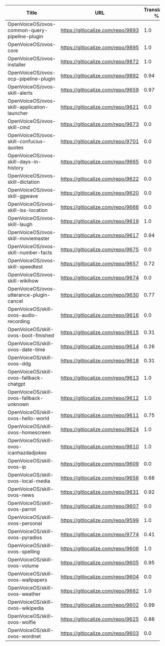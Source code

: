 | Title | URL | Translated % | Total Chars | Total Words | Untranslated Chars | Untranslated Words | Translated Chars | Translated Words |
| --- | --- | --- | --- | --- | --- | --- | --- | --- |
| OpenVoiceOS/ovos-common-query-pipeline-plugin | https://gitlocalize.com/repo/9893 | 1.0 | 67 | 15 | 0 | 0 | 67 | 15 |
| OpenVoiceOS/ovos-core | https://gitlocalize.com/repo/9895 | 1.0 | 935 | 153 | 0 | 0 | 935 | 153 |
| OpenVoiceOS/ovos-installer | https://gitlocalize.com/repo/9872 | 1.0 | 6650 | 1003 | 0 | 0 | 6650 | 1003 |
| OpenVoiceOS/ovos-ocp-pipeline-plugin | https://gitlocalize.com/repo/9892 | 0.94 | 2589 | 309 | 165 | 31 | 2424 | 278 |
| OpenVoiceOS/ovos-skill-alerts | https://gitlocalize.com/repo/9659 | 0.97 | 6160 | 1045 | 203 | 39 | 5957 | 1006 |
| OpenVoiceOS/ovos-skill-application-launcher | https://gitlocalize.com/repo/9621 | 0.0 | 503 | 55 | 503 | 55 | 0 | 0 |
| OpenVoiceOS/ovos-skill-cmd | https://gitlocalize.com/repo/9673 | 0.0 | 37 | 2 | 37 | 2 | 0 | 0 |
| OpenVoiceOS/ovos-skill-confucius-quotes | https://gitlocalize.com/repo/9701 | 0.0 | 10458 | 1939 | 10458 | 1939 | 0 | 0 |
| OpenVoiceOS/ovos-skill-days-in-history | https://gitlocalize.com/repo/9665 | 0.0 | 10846463 | 1751649 | 10846463 | 1751649 | 0 | 0 |
| OpenVoiceOS/ovos-skill-dictation | https://gitlocalize.com/repo/9622 | 0.0 | 6654 | 951 | 6654 | 951 | 0 | 0 |
| OpenVoiceOS/ovos-skill-ggwave | https://gitlocalize.com/repo/9620 | 0.0 | 468 | 57 | 468 | 57 | 0 | 0 |
| OpenVoiceOS/ovos-skill-iss-location | https://gitlocalize.com/repo/9666 | 0.0 | 2706 | 439 | 2706 | 439 | 0 | 0 |
| OpenVoiceOS/ovos-skill-laugh | https://gitlocalize.com/repo/9619 | 1.0 | 291 | 41 | 0 | 0 | 291 | 41 |
| OpenVoiceOS/ovos-skill-moviemaster | https://gitlocalize.com/repo/9617 | 0.94 | 3942 | 541 | 230 | 32 | 3712 | 509 |
| OpenVoiceOS/ovos-skill-number-facts | https://gitlocalize.com/repo/9675 | 0.0 | 283 | 43 | 283 | 43 | 0 | 0 |
| OpenVoiceOS/ovos-skill-speedtest | https://gitlocalize.com/repo/9657 | 0.72 | 353 | 61 | 98 | 14 | 255 | 47 |
| OpenVoiceOS/ovos-skill-wikihow | https://gitlocalize.com/repo/9674 | 0.0 | 288 | 50 | 288 | 50 | 0 | 0 |
| OpenVoiceOS/ovos-utterance-plugin-cancel | https://gitlocalize.com/repo/9630 | 0.77 | 220 | 36 | 50 | 8 | 170 | 28 |
| OpenVoiceOS/skill-ovos-audio-recording | https://gitlocalize.com/repo/9616 | 0.0 | 2330 | 355 | 2330 | 355 | 0 | 0 |
| OpenVoiceOS/skill-ovos-boot-finished | https://gitlocalize.com/repo/9615 | 0.31 | 1335 | 168 | 917 | 134 | 418 | 34 |
| OpenVoiceOS/skill-ovos-date-time | https://gitlocalize.com/repo/9614 | 0.26 | 10935 | 2073 | 8145 | 1523 | 2790 | 550 |
| OpenVoiceOS/skill-ovos-ddg | https://gitlocalize.com/repo/9618 | 0.31 | 1511 | 260 | 1042 | 171 | 469 | 89 |
| OpenVoiceOS/skill-ovos-fallback-chatgpt | https://gitlocalize.com/repo/9613 | 1.0 | 128 | 25 | 0 | 0 | 128 | 25 |
| OpenVoiceOS/skill-ovos-fallback-unknown | https://gitlocalize.com/repo/9612 | 1.0 | 829 | 175 | 0 | 0 | 829 | 175 |
| OpenVoiceOS/skill-ovos-hello-world | https://gitlocalize.com/repo/9611 | 0.75 | 283 | 59 | 72 | 15 | 211 | 44 |
| OpenVoiceOS/skill-ovos-homescreen | https://gitlocalize.com/repo/9624 | 1.0 | 119 | 16 | 0 | 0 | 119 | 16 |
| OpenVoiceOS/skill-ovos-icanhazdadjokes | https://gitlocalize.com/repo/9610 | 1.0 | 357 | 74 | 0 | 0 | 357 | 74 |
| OpenVoiceOS/skill-ovos-ip | https://gitlocalize.com/repo/9609 | 0.0 | 710 | 153 | 710 | 153 | 0 | 0 |
| OpenVoiceOS/skill-ovos-local-media | https://gitlocalize.com/repo/9656 | 0.68 | 685 | 141 | 221 | 49 | 464 | 92 |
| OpenVoiceOS/skill-ovos-news | https://gitlocalize.com/repo/9631 | 0.92 | 359 | 54 | 27 | 4 | 332 | 50 |
| OpenVoiceOS/skill-ovos-parrot | https://gitlocalize.com/repo/9607 | 0.0 | 1557 | 283 | 1557 | 283 | 0 | 0 |
| OpenVoiceOS/skill-ovos-personal | https://gitlocalize.com/repo/9599 | 1.0 | 640 | 96 | 0 | 0 | 640 | 96 |
| OpenVoiceOS/skill-ovos-pyradios | https://gitlocalize.com/repo/9774 | 0.41 | 63 | 7 | 37 | 3 | 26 | 4 |
| OpenVoiceOS/skill-ovos-spelling | https://gitlocalize.com/repo/9606 | 1.0 | 138 | 19 | 0 | 0 | 138 | 19 |
| OpenVoiceOS/skill-ovos-volume | https://gitlocalize.com/repo/9605 | 0.95 | 919 | 168 | 50 | 10 | 869 | 158 |
| OpenVoiceOS/skill-ovos-wallpapers | https://gitlocalize.com/repo/9604 | 0.0 | 4807 | 629 | 4807 | 629 | 0 | 0 |
| OpenVoiceOS/skill-ovos-weather | https://gitlocalize.com/repo/9662 | 1.0 | 12604 | 2095 | 0 | 0 | 12604 | 2095 |
| OpenVoiceOS/skill-ovos-wikipedia | https://gitlocalize.com/repo/9602 | 0.99 | 924 | 138 | 8 | 1 | 916 | 137 |
| OpenVoiceOS/skill-ovos-wolfie | https://gitlocalize.com/repo/9625 | 0.88 | 352 | 64 | 44 | 8 | 308 | 56 |
| OpenVoiceOS/skill-ovos-wordnet | https://gitlocalize.com/repo/9603 | 0.0 | 705 | 138 | 705 | 138 | 0 | 0 |
